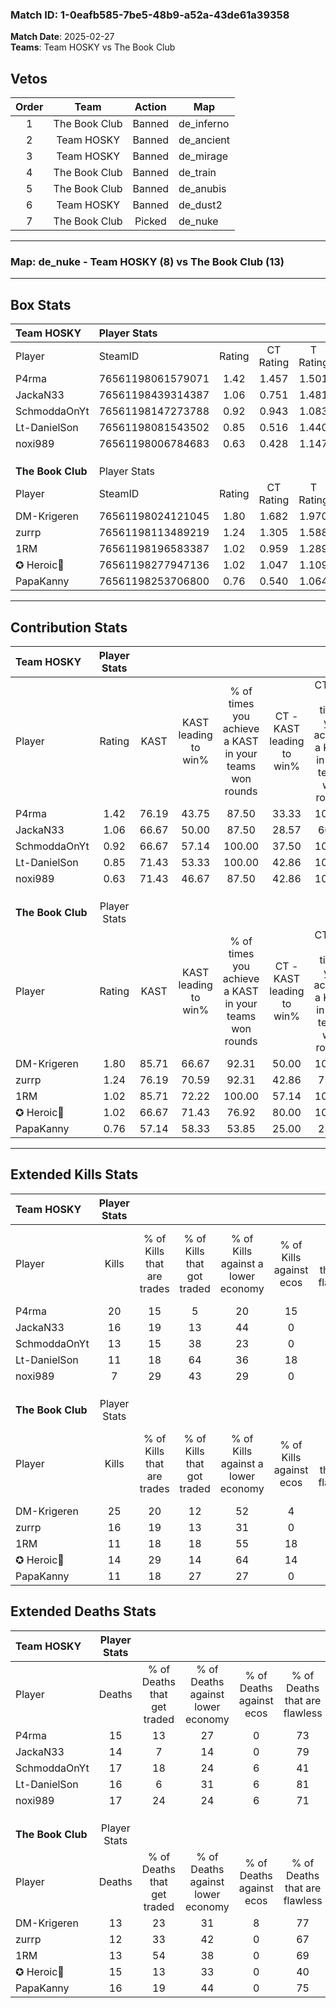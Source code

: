 ### Match ID: 1-0eafb585-7be5-48b9-a52a-43de61a39358  
**Match Date**: 2025-02-27  
**Teams**: Team HOSKY vs The Book Club  

## Vetos  

| Order | Team | Action | Map |
| :---: | :--: | :----: | --- |
| 1 | The Book Club | Banned | de_inferno |
| 2 | Team HOSKY | Banned | de_ancient |
| 3 | Team HOSKY | Banned | de_mirage |
| 4 | The Book Club | Banned | de_train |
| 5 | The Book Club | Banned | de_anubis |
| 6 | Team HOSKY | Banned | de_dust2 |
| 7 | The Book Club | Picked | de_nuke |

---  

### **Map**: de_nuke - Team HOSKY (8) vs The Book Club (13)  
---  

## Box Stats  

| **Team HOSKY**    | Player Stats      |        |           |          |       |       |       |         |        |      |     |
| :- | :- | :-: | :-: | :-: | :-: | :-: | :-: | :-: | :-: | :-: | :-: |
| Player            | SteamID           | Rating | CT Rating | T Rating | KAST  |  ADR  | Kills | Assists | Deaths | K/D  | HS% |
| P4rma             | 76561198061579071 |  1.42  |   1.457   |  1.501   | 76.19 | 110.9 |  20   |    2    |   15   | 1.33 | 40  |
| JackaN33          | 76561198439314387 |  1.06  |   0.751   |  1.481   | 66.67 | 64.4  |  16   |    1    |   14   | 1.14 | 56  |
| SchmoddaOnYt      | 76561198147273788 |  0.92  |   0.943   |  1.083   | 66.67 | 79.7  |  13   |    3    |   17   | 0.76 | 69  |
| Lt-DanielSon      | 76561198081543502 |  0.85  |   0.516   |  1.440   | 71.43 | 66.0  |  11   |    1    |   16   | 0.69 | 81  |
| noxi989           | 76561198006784683 |  0.63  |   0.428   |  1.147   | 71.43 | 51.8  |   7   |    6    |   17   | 0.41 | 42  |
|                   |                   |        |           |          |       |       |       |         |        |      |     |
|                   |                   |        |           |          |       |       |       |         |        |      |     |
|                   |                   |        |           |          |       |       |       |         |        |      |     |
| **The Book Club** | Player Stats      |        |           |          |       |       |       |         |        |      |     |
| Player            | SteamID           | Rating | CT Rating | T Rating | KAST  |  ADR  | Kills | Assists | Deaths | K/D  | HS% |
| DM-Krigeren       | 76561198024121045 |  1.80  |   1.682   |  1.970   | 85.71 | 123.5 |  25   |    3    |   13   | 1.92 | 44  |
| zurrp             | 76561198113489219 |  1.24  |   1.305   |  1.588   | 76.19 | 82.4  |  16   |    2    |   12   | 1.33 | 43  |
| 1RM               | 76561198196583387 |  1.02  |   0.959   |  1.289   | 85.71 | 60.7  |  11   |    3    |   13   | 0.85 | 27  |
| ✪ Heroic🎃        | 76561198277947136 |  1.02  |   1.047   |  1.109   | 66.67 | 77.7  |  14   |    5    |   15   | 0.93 | 50  |
| PapaKanny         | 76561198253706800 |  0.76  |   0.540   |  1.064   | 57.14 | 63.8  |  11   |    6    |   16   | 0.69 | 36  |
---  

## Contribution Stats  

| **Team HOSKY**    | Player Stats |       |                      |                                                        |                           |                                                             |                          |                                                            |
| :- | :-: | :-: | :-: | :-: | :-: | :-: | :-: | :-: |
| Player            |    Rating    | KAST  | KAST leading to win% | % of times you achieve a KAST in your teams won rounds | CT - KAST leading to win% | CT - % of times you achieve a KAST in your teams won rounds | T - KAST leading to win% | T - % of times you achieve a KAST in your teams won rounds |
| P4rma             |     1.42     | 76.19 |        43.75         |                         87.50                          |           33.33           |                           100.00                            |          57.14           |                           80.00                            |
| JackaN33          |     1.06     | 66.67 |        50.00         |                         87.50                          |           28.57           |                            66.67                            |          71.43           |                           100.00                           |
| SchmoddaOnYt      |     0.92     | 66.67 |        57.14         |                         100.00                         |           37.50           |                           100.00                            |          83.33           |                           100.00                           |
| Lt-DanielSon      |     0.85     | 71.43 |        53.33         |                         100.00                         |           42.86           |                           100.00                            |          62.50           |                           100.00                           |
| noxi989           |     0.63     | 71.43 |        46.67         |                         87.50                          |           42.86           |                           100.00                            |          50.00           |                           80.00                            |
|                   |              |       |                      |                                                        |                           |                                                             |                          |                                                            |
|                   |              |       |                      |                                                        |                           |                                                             |                          |                                                            |
|                   |              |       |                      |                                                        |                           |                                                             |                          |                                                            |
| **The Book Club** | Player Stats |       |                      |                                                        |                           |                                                             |                          |                                                            |
| Player            |    Rating    | KAST  | KAST leading to win% | % of times you achieve a KAST in your teams won rounds | CT - KAST leading to win% | CT - % of times you achieve a KAST in your teams won rounds | T - KAST leading to win% | T - % of times you achieve a KAST in your teams won rounds |
| DM-Krigeren       |     1.80     | 85.71 |        66.67         |                         92.31                          |           50.00           |                           100.00                            |          80.00           |                           88.89                            |
| zurrp             |     1.24     | 76.19 |        70.59         |                         92.31                          |           42.86           |                            75.00                            |          90.00           |                           100.00                           |
| 1RM               |     1.02     | 85.71 |        72.22         |                         100.00                         |           57.14           |                           100.00                            |          81.82           |                           100.00                           |
| ✪ Heroic🎃        |     1.02     | 66.67 |        71.43         |                         76.92                          |           80.00           |                           100.00                            |          66.67           |                           66.67                            |
| PapaKanny         |     0.76     | 57.14 |        58.33         |                         53.85                          |           25.00           |                            25.00                            |          75.00           |                           66.67                            |
---  

## Extended Kills Stats  

| **Team HOSKY**    | Player Stats |                            |                            |                                    |                         |                              |                                 |                                       |                    |           |
| :- | :-: | :-: | :-: | :-: | :-: | :-: | :-: | :-: | :-: | :-: |
| Player            |    Kills     | % of Kills that are trades | % of Kills that got traded | % of Kills against a lower economy | % of Kills against ecos | % of Kills that are flawless | % of Kills that are close duels | % of Kills that are assisted by flash | Pistol Round Kills | AWP Kills |
| P4rma             |      20      |             15             |             5              |                 20                 |           15            |              60              |                5                |                   5                   |         5          |     2     |
| JackaN33          |      16      |             19             |             13             |                 44                 |            0            |              81              |                0                |                   0                   |         0          |     0     |
| SchmoddaOnYt      |      13      |             15             |             38             |                 23                 |            0            |              62              |               23                |                   0                   |         0          |     1     |
| Lt-DanielSon      |      11      |             18             |             64             |                 36                 |           18            |              36              |                9                |                   0                   |         1          |     1     |
| noxi989           |      7       |             29             |             43             |                 29                 |            0            |              43              |                0                |                   0                   |         0          |     1     |
|                   |              |                            |                            |                                    |                         |                              |                                 |                                       |                    |           |
|                   |              |                            |                            |                                    |                         |                              |                                 |                                       |                    |           |
|                   |              |                            |                            |                                    |                         |                              |                                 |                                       |                    |           |
| **The Book Club** | Player Stats |                            |                            |                                    |                         |                              |                                 |                                       |                    |           |
| Player            |    Kills     | % of Kills that are trades | % of Kills that got traded | % of Kills against a lower economy | % of Kills against ecos | % of Kills that are flawless | % of Kills that are close duels | % of Kills that are assisted by flash | Pistol Round Kills | AWP Kills |
| DM-Krigeren       |      25      |             20             |             12             |                 52                 |            4            |              68              |                4                |                   4                   |         5          |     4     |
| zurrp             |      16      |             19             |             13             |                 31                 |            0            |              69              |                6                |                   0                   |         2          |     2     |
| 1RM               |      11      |             18             |             18             |                 55                 |           18            |              73              |               18                |                   9                   |         0          |     1     |
| ✪ Heroic🎃        |      14      |             29             |             14             |                 64                 |           14            |              86              |                0                |                   0                   |         0          |     0     |
| PapaKanny         |      11      |             18             |             27             |                 27                 |            0            |              55              |                0                |                   0                   |         1          |     0     |
## Extended Deaths Stats  

| **Team HOSKY**    | Player Stats |                             |                                   |                          |                               |                            |                           |               |
| :- | :-: | :-: | :-: | :-: | :-: | :-: | :-: | :-: |
| Player            |    Deaths    | % of Deaths that get traded | % of Deaths against lower economy | % of Deaths against ecos | % of Deaths that are flawless | % of Deaths that are close | % of Deaths while blinded | Deaths to AWP |
| P4rma             |      15      |             13              |                27                 |            0             |              73               |             13             |             7             |       3       |
| JackaN33          |      14      |              7              |                14                 |            0             |              79               |             0              |             0             |       1       |
| SchmoddaOnYt      |      17      |             18              |                24                 |            6             |              41               |             6              |             6             |       1       |
| Lt-DanielSon      |      16      |              6              |                31                 |            6             |              81               |             6              |             0             |       1       |
| noxi989           |      17      |             24              |                24                 |            6             |              71               |             0              |             0             |       2       |
|                   |              |                             |                                   |                          |                               |                            |                           |               |
|                   |              |                             |                                   |                          |                               |                            |                           |               |
|                   |              |                             |                                   |                          |                               |                            |                           |               |
| **The Book Club** | Player Stats |                             |                                   |                          |                               |                            |                           |               |
| Player            |    Deaths    | % of Deaths that get traded | % of Deaths against lower economy | % of Deaths against ecos | % of Deaths that are flawless | % of Deaths that are close | % of Deaths while blinded | Deaths to AWP |
| DM-Krigeren       |      13      |             23              |                31                 |            8             |              77               |             15             |             0             |       2       |
| zurrp             |      12      |             33              |                42                 |            0             |              67               |             0              |             8             |       0       |
| 1RM               |      13      |             54              |                38                 |            0             |              69               |             0              |             0             |       1       |
| ✪ Heroic🎃        |      15      |             13              |                33                 |            0             |              40               |             13             |             0             |       2       |
| PapaKanny         |      16      |             19              |                44                 |            0             |              75               |             6              |             0             |       1       |
